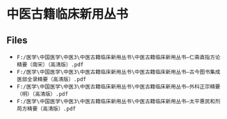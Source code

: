 # 中医古籍临床新用丛书

## Files

- `F:/医学\中国医学\中医3\中医古籍临床新用丛书\中医古籍临床新用丛书—仁斋直指方论精要（南宋）（高清版）.pdf`
- `F:/医学\中国医学\中医3\中医古籍临床新用丛书\中医古籍临床新用丛书—古今图书集成医部全录精要（高清版）.pdf`
- `F:/医学\中国医学\中医3\中医古籍临床新用丛书\中医古籍临床新用丛书—外科正宗精要（明）（高清版）.pdf`
- `F:/医学\中国医学\中医3\中医古籍临床新用丛书\中医古籍临床新用丛书—太平惠民和剂局方精要（高清版）.pdf`
